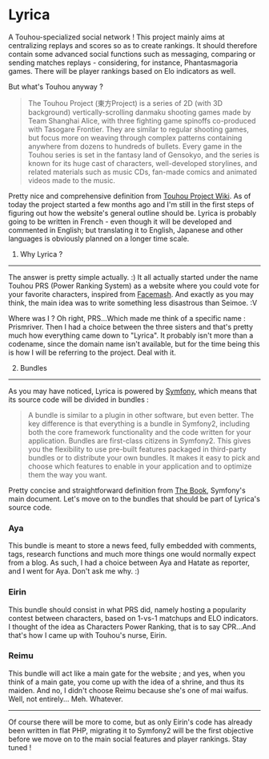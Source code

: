 Lyrica
======

A Touhou-specialized social network ! This project mainly aims at
centralizing replays and scores so as to create rankings. It should
therefore contain some advanced social functions such as messaging, comparing
or sending matches replays - considering, for instance, Phantasmagoria games.
There will be player rankings based on Elo indicators as well.

But what's Touhou anyway ?

> The Touhou Project (東方Project) is a series of 2D (with 3D background)
vertically-scrolling danmaku shooting games made by Team Shanghai Alice, with
three fighting game spinoffs co-produced with Tasogare Frontier. They are
similar to regular shooting games, but focus more on weaving through complex
patterns containing anywhere from dozens to hundreds of bullets. Every game in
the Touhou series is set in the fantasy land of Gensokyo, and the series is
known for its huge cast of characters, well-developed storylines, and related
materials such as music CDs, fan-made comics and animated videos made to the
music.

Pretty nice and comprehensive definition from
[Touhou Project Wiki](http://touhou.wikia.com/wiki/Touhou_Wiki). 
As of today the project started a few months ago and I'm still in the first
steps of figuring out how the website's general outline should be. Lyrica
is probably going to be written in French - even though it will be developed
and commented in English; but translating it to English, Japanese and other
languages is obviously planned on a longer time scale.

1. Why Lyrica ?
---------------

The answer is pretty simple actually. :) It all actually started under
the name Touhou PRS (Power Ranking System) as a website where you could
vote for your favorite characters, inspired from
[Facemash](http://en.wikipedia.org/wiki/History_of_Facebook#Facemash).
And exactly as you may think, the main idea was to write something less
disastrous than Seimoe. :V

Where was I ? Oh right, PRS...Which made me think of a specific name :
Prismriver. Then I had a choice between the three sisters and that's pretty
much how everything came down to "Lyrica". It probably isn't more than a
codename, since the domain name isn't available, but for the time being this
is how I will be referring to the project. Deal with it.

2. Bundles
----------

As you may have noticed, Lyrica is powered by [Symfony](http://symfony.com),
which means that its source code will be divided in bundles :

> A bundle is similar to a plugin in other software, but even better. The key
difference is that everything is a bundle in Symfony2, including both the core
framework functionality and the code written for your application. Bundles are
first-class citizens in Symfony2. This gives you the flexibility to use
pre-built features packaged in third-party bundles or to distribute your own
bundles. It makes it easy to pick and choose which features to enable in your
application and to optimize them the way you want.

Pretty concise and straightforward definition from
[The Book](http://symfony.com/doc/current/book/index.html), Symfony's
main document. Let's move on to the bundles that should be part of Lyrica's
source code.

### Aya

This bundle is meant to store a news feed, fully embedded with comments, tags,
research functions and much more things one would normally expect from a blog.
As such, I had a choice between Aya and Hatate as reporter, and I went for Aya.
Don't ask me why. :)

### Eirin

This bundle should consist in what PRS did, namely hosting a popularity
contest between characters, based on 1-vs-1 matchups and ELO indicators.
I thought of the idea as Characters Power Ranking, that is to say CPR...And
that's how I came up with Touhou's nurse, Eirin.

### Reimu

This bundle will act like a main gate for the website ; and yes, when you
think of a main gate, you come up with the idea of a shrine, and thus its
maiden. And no, I didn't choose Reimu because she's one of mai waifus. Well,
not entirely... Meh. Whatever.

***

Of course there will be more to come, but as only Eirin's code has already been
written in flat PHP, migrating it to Symfony2 will be the first objective
before we move on to the main social features and player rankings.
Stay tuned !